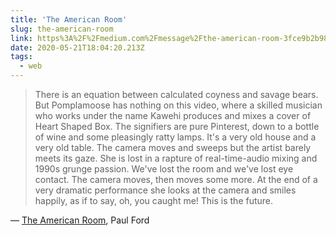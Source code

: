 ```yaml
---
title: 'The American Room'
slug: the-american-room
link: https%3A%2F%2Fmedium.com%2Fmessage%2Fthe-american-room-3fce9b2b98c5
date: 2020-05-21T18:04:20.213Z
tags:
  - web
---
```


> There is an equation between calculated coyness and savage bears. But Pomplamoose has nothing on this video, where a skilled musician who works under the name Kawehi produces and mixes a cover of Heart Shaped Box. The signifiers are pure Pinterest, down to a bottle of wine and some pleasingly ratty lamps. It's a very old house and a very old table. The camera moves and sweeps but the artist barely meets its gaze. She is lost in a rapture of real-time-audio mixing and 1990s grunge passion. We've lost the room and we've lost eye contact. The camera moves, then moves some more. At the end of a very dramatic performance she looks at the camera and smiles happily, as if to say, oh, you caught me! This is the future.

&mdash; [The American Room](https://medium.com/message/the-american-room-3fce9b2b98c5), Paul Ford